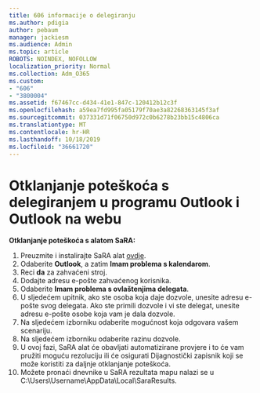 ```yaml
---
title: 606 informacije o delegiranju
ms.author: pdigia
author: pebaum
manager: jackiesm
ms.audience: Admin
ms.topic: article
ROBOTS: NOINDEX, NOFOLLOW
localization_priority: Normal
ms.collection: Adm_O365
ms.custom:
- "606"
- "3800004"
ms.assetid: f67467cc-d434-41e1-847c-120412b12c3f
ms.openlocfilehash: a59ea7fd995fa05179f70ae3a82268363145f3af
ms.sourcegitcommit: 037331d71f06750d972c0b6278b23bb15c4806ca
ms.translationtype: MT
ms.contentlocale: hr-HR
ms.lasthandoff: 10/18/2019
ms.locfileid: "36661720"
---
```

# <a name="troubleshooting-delegation-in-outlook-and-outlook-on-the-web"></a>Otklanjanje poteškoća s delegiranjem u programu Outlook i Outlook na webu

**Otklanjanje poteškoća s alatom SaRA:**

1. Preuzmite i instalirajte SaRA alat [ovdje](https://aka.ms/SaRA-SkypeForBusinessSignIn).
1. Odaberite **Outlook**, a zatim **Imam problema s kalendarom**.
1. Reci **da** za zahvaćeni stroj.
1. Dodajte adresu e-pošte zahvaćenog korisnika.
1. Odaberite **Imam problema s ovlaštenjima delegata**.
1. U sljedećem upitnik, ako ste osoba koja daje dozvole, unesite adresu e-pošte svog delegata. Ako ste primili dozvole i vi ste delegat, unesite adresu e-pošte osobe koja vam je dala dozvole.
1. Na sljedećem izborniku odaberite mogućnost koja odgovara vašem scenariju.
1. Na sljedećem izborniku odaberite razinu dozvole.
1. U ovoj fazi, SaRA alat će obavljati automatizirane provjere i to će vam pružiti moguću rezoluciju ili će osigurati Dijagnostički zapisnik koji se može koristiti za daljnje otklanjanje poteškoća.
1. Možete pronaći dnevnike u SaRA rezultata mapu nalazi se u C:\Users\Username\AppData\Local\SaraResults.
